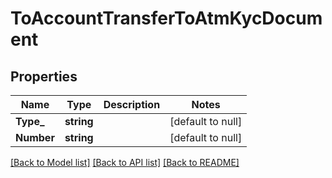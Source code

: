 # ToAccountTransferToAtmKycDocument

## Properties
Name | Type | Description | Notes
------------ | ------------- | ------------- | -------------
**Type_** | **string** |  | [default to null]
**Number** | **string** |  | [default to null]

[[Back to Model list]](../README.md#documentation-for-models) [[Back to API list]](../README.md#documentation-for-api-endpoints) [[Back to README]](../README.md)


